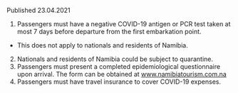 Published 23.04.2021 
1. Passengers must have a negative COVID-19 antigen or PCR test taken at most 7 days before departure from the first embarkation point.
- This does not apply to nationals and residents of Namibia.
2. Nationals and residents of Namibia could be subject to quarantine.
2. Passengers must present a completed epidemiological questionnaire upon arrival. The form can be obtained at <a href="http://www.namibiatourism.com.na">www.namibiatourism.com.na</a>
3. Passengers must have travel insurance to cover COVID-19 expenses.

